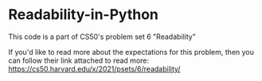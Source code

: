# Readability-in-Python
This code is a part of CS50's problem set 6 "Readability"

If you'd like to read more about the expectations for this problem, then you can follow their link attached to read more: https://cs50.harvard.edu/x/2021/psets/6/readability/
